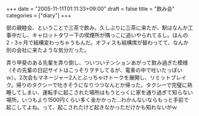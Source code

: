 +++
date = "2005-11-11T01:11:33+09:00"
draft = false
title = "飲み会"
categories = ["diary"]
+++

部の親睦会、ということで三茶で飲み。久しぶりに三茶に来たが、駅はなんか工事中だし、キャロットタワー下の喫煙所が隅っこに追いやられてるし。ほんの2・3ヶ月で結構変わっちゃうもんだ。オフィスも結構席が替わってて、なんか別の会社に来たような気分だった。

弄り甲斐のある先輩を弄り倒し、ついついテンションあがって飲み過ぎた模様（その先輩の日記サイトはこっそりヲチしてるが、電車の中で吐いたっぽいｗ）。2次会もマネージャー2人とぶっちゃけトークを展開し、リミットブレイク。帰りのタクシーで吐きそうになりつつなんとか帰った。タクシーで完璧に熟睡してしまい、運転手に起こされた場所はもうとっくに家を通り過ぎて知らない場所。いつもより1500円くらい多く金かかった…わかんないならもっと手前で起こしてよね。って、起こされたけど起きなかっただけかも知れないがｗ
